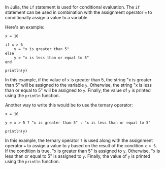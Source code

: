 In Julia, the `if` statement is used for conditional evaluation. The `if` statement can be used in combination with the assignment operator `=` to conditionally assign a value to a variable.

Here's an example:

```
x = 10

if x > 5
    y = "x is greater than 5"
else
    y = "x is less than or equal to 5"
end

println(y)
```

In this example, if the value of `x` is greater than 5, the string "x is greater than 5" will be assigned to the variable `y`. Otherwise, the string "x is less than or equal to 5" will be assigned to `y`. Finally, the value of `y` is printed using the `println` function.

Another way to write this would be to use the ternary operator:

```
x = 10

y = x > 5 ? "x is greater than 5" : "x is less than or equal to 5"

println(y)
```

In this example, the ternary operator `?` is used along with the assignment operator `=` to assign a value to `y` based on the result of the condition `x > 5`. If the condition is true, "x is greater than 5" is assigned to `y`. Otherwise, "x is less than or equal to 5" is assigned to `y`. Finally, the value of `y` is printed using the `println` function.